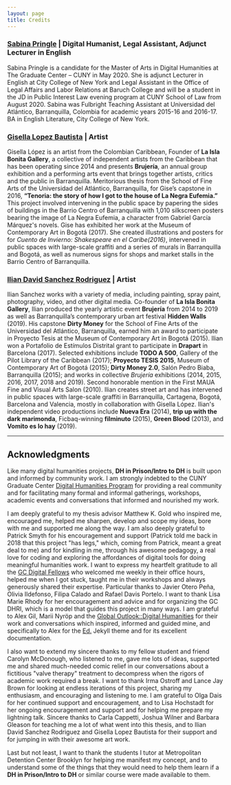 ```yaml
---
layout: page
title: Credits
---
```


### [Sabina Pringle](https://sabinapringle.commons.gc.cuny.edu/) | Digital Humanist,  Legal Assistant, Adjunct Lecturer in English

Sabina Pringle is a candidate for the Master of Arts in Digital Humanities at The Graduate Center – CUNY in May 2020. She is adjunct Lecturer in English at City College of New York and Legal Assistant in the Office of Legal Affairs and Labor Relations at Baruch College and will be a student in the JD in Public Interest Law evening program at CUNY School of Law from August 2020. Sabina was Fulbright Teaching Assistant at Universidad del Atlántico, Barranquilla, Colombia for academic years 2015-16 and 2016-17. BA in English Literature, City College of New York.

### [Gisella Lopez Bautista](https://www.behance.net/giseB) | Artist

Gisella López is an artist from the Colombian Caribbean, Founder of **La Isla Bonita Gallery**, a collective of independent artists from the Caribbean that has been operating since 2014 and presents **Brujería**, an annual group exhibition and a performing arts event that brings together artists, critics and the public in Barranquilla. Meritorious thesis from the School of Fine Arts of the Universidad del Atlántico, Barranquilla, for Gise’s capstone in 2016, **“Tenoria: the story of how I got to the house of La Negra Eufemia.”** This project involved intervening in the public space by papering the sides of buildings in the Barrio Centro of Barranquilla with 1,010 silkscreen posters bearing the image of La Negra Eufemia, a character from Gabriel García Márquez's novels. Gise has exhibited her work at the Museum of Contemporary Art in Bogotá (2017). She created illustrations and posters for for *Cuento de Invierno: Shakespeare en el Caribe(2016)*, intervened in public spaces with large-scale graffiti and a series of murals in Barranquilla and Bogotá, as well as numerous signs for shops and market stalls in the Barrio Centro of Barranquilla.

### [Ilian David Sanchez Rodriguez](https://pirryma3.wixsite.com/iliansanchez) | Artist

Ilian Sanchez works with a variety of media, including painting, spray paint, photography, video, and other digital media. Co-founder of **La Isla Bonita Gallery**, Ilian produced the yearly artistic event **Brujería** from 2014 to 2019 as well as Barranquilla’s contemporary urban art festival **Hidden Walls** (2019). His capstone **Dirty Money** for the School of Fine Arts of the Universidad del Atlántico, Barranquilla, earned him an award to participate in Proyecto Tesis at the Museum of Contemporary Art in Bogotá (2015). Ilian won a Portafolio de Estímulos Distrital grant to participate in **Drapart** in Barcelona (2017). Selected exhibitions include **TODO A 500**, Gallery of the Pilot Library of the Caribbean (2017); **Proyecto TESIS 2015**, Museum of Contemporary Art of Bogotá (2015); **Dirty Money 2.0**, Salón Pedro Biaba, Barranquilla (2015); and works in collective *Brujería* exhibitions (2014, 2015, 2016, 2017, 2018 and 2019). Second honorable mention in the First MAUA Fine and Visual Arts Salon (2010). Ilian creates street art and has intervened in public spaces with large-scale graffiti in Barranquilla, Cartagena, Bogotá, Barcelona and Valencia, mostly in collaboration with Gisella López. Ilian's independent video productions include **Nueva Era** (2014), **trip up with the dark marimonda**, Ficbaq-winning **filminuto** (2015), **Green Blood** (2013), and **Vomito es lo hay** (2019).

---

## Acknowledgments

Like many digital humanities projects, **DH in Prison/Intro to DH** is built upon and informed by community work. I am strongly indebted to the CUNY Graduate Center [Digital Humanities Program](https://www.gc.cuny.edu/Page-Elements/Academics-Research-Centers-Initiatives/Masters-Programs/Digital-Humanities) for providing a real community and for facilitating many formal and informal gatherings, workshops, academic events and conversations that informed and nourished my work.

I am deeply grateful to my thesis advisor Matthew K. Gold who inspired me, encouraged me, helped me sharpen, develop and scope my ideas, bore with me and supported me along the way. I am also deeply grateful to Patrick Smyth for his encouragement and support (Patrick told me back in 2018 that this project "has legs," which, coming from Patrick, meant a great deal to me) and for kindling in me, through his awesome pedagogy, a real love for coding and exploring the affordances of digital tools for doing meaningful humanities work. I want to express my heartfelt gratitude to all the [GC Digital Fellows](https://digitalfellows.commons.gc.cuny.edu/) who welcomed me weekly in their office hours, helped me when I got stuck, taught me in their workshops and always generously shared their expertise. Particular thanks to Javier Otero Peña, Olivia Ildefonso, Filipa Calado and Rafael Davis Portelo. I want to thank Lisa Marie Rhody for her encouragement and advice and for organizing the GC DHRI, which is a model that guides this project in many ways. I am grateful to Alex Gil, Marii Nyröp and the [Global Outlook::Digital Humanities](http://www.globaloutlookdh.org/) for their work and conversations which inspired, informed and guided mine, and specifically to Alex for the [Ed.](https://elotroalex.github.io/ed/) Jekyll theme and for its excellent documentation.

I also want to extend my sincere thanks to my fellow student and friend Carolyn McDonough, who listened to me, gave me lots of ideas, supported me and shared much-needed comic relief in our conversations about a fictitious "valve therapy" treatment to decompress when the rigors of academic work required a break. I want to thank Irma Ostroff and Lance Jay Brown for looking at endless iterations of this project, sharing my enthusiasm, and encouraging and listening to me. I am grateful to Olga Dais for her continued support and encouragement, and to Lisa Hochstadt for her ongoing encouragement and support and for helping me prepare my lightning talk. Sincere thanks to Carla Cappetti, Joshua Wilner and Barbara Gleason for teaching me a lot of what went into this thesis, and to Ilian David Sanchez Rodriguez and Gisella Lopez Bautista for their support and for jumping in with their awesome art work.

Last but not least, I want to thank the students I tutor at Metropolitan Detention Center Brooklyn for helping me manifest my concept, and to understand some of the things that they would need to help them learn if a **DH in Prison/Intro to DH** or similar course were made available to them.
